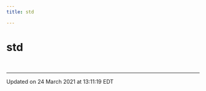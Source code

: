 ```yaml
---
title: std

---
```


# std

<br>







-------------------------------

Updated on 24 March 2021 at 13:11:19 EDT
